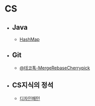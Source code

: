 # CS

- ## Java
  * [HashMap](./Java/HashMap/HashMap.md)

- ## Git
  * [@테코톡-MergeRebaseCherrypick](./Git/%ED%85%8C%EC%BD%94%ED%86%A1-MergeRebaseCherrypick.md)

- ## CS지식의 정석
  * [디자인패턴](./CS%EC%A7%80%EC%8B%9D%EC%9D%98%EC%A0%95%EC%84%9D/%EB%94%94%EC%9E%90%EC%9D%B8%ED%8C%A8%ED%84%B4/readme.MD)

